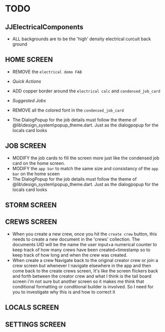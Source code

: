 # TODO

## JJElectricalComponents

- ALL backgrounds are to be the 'high' density electrical curcuit back ground

## HOME SCREEN

- REMOVE the `electrical demo FAB`

- *Quick Actions*

- ADD copper border around the `electrical calc` and `condensed_job_card`

- *Suggested Jobs*

- REMOVE all the colored font in the `condensed_job_card`
- The DialogPopup for the job details must follow the theme of @lib\design_system\popup_theme.dart. Just as the dialogpopup for the locals card looks

## JOB SCREEN

- MODIFY the job cards to fill the screen more just like the condensed job card on the home screen.
- MODIFY  the `app bar` to match the same size and consistancy of the  `app bar` on the home sceen
- The DialogPopup for the job details must follow the theme of @lib\design_system\popup_theme.dart. Just as the dialogpopup for the locals card looks

## STORM SCREEN

## CREWS SCREEN

- When you create a new crew, once you hit the `create crew` button, this needs to create a new document in the 'crews' collection. The documents UID will be the name the user input+a numerical counter to keep track of how many crews have been created+timestamp so to keep track of how long and when the crew was created.
- When create a crew Navigate back to the original creator crew or join a crew screen but whenever I navigate elsewhere in the app and then come back to the create crews screen, It's like the screen flickers back and forth between the creator crew and what I think is the tail board screen i'm not sure but another screen so it makes me think that conditional formatting or conditional builder is involved. So I need for you to investigate why this is and how to correct it

## LOCALS SCREEN

## SETTINGS SCREEN
